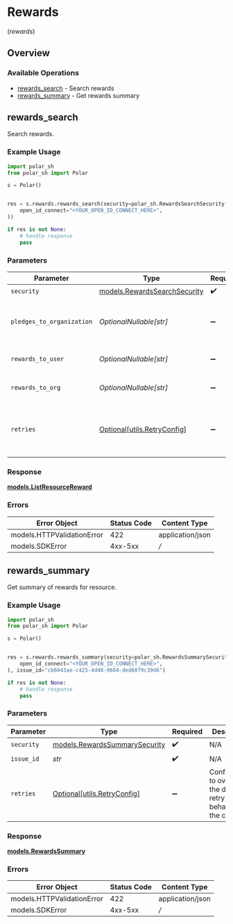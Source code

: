 # Rewards
(*rewards*)

## Overview

### Available Operations

* [rewards_search](#rewards_search) - Search rewards
* [rewards_summary](#rewards_summary) - Get rewards summary

## rewards_search

Search rewards.

### Example Usage

```python
import polar_sh
from polar_sh import Polar

s = Polar()


res = s.rewards.rewards_search(security=polar_sh.RewardsSearchSecurity(
    open_id_connect="<YOUR_OPEN_ID_CONNECT_HERE>",
))

if res is not None:
    # handle response
    pass

```

### Parameters

| Parameter                                                             | Type                                                                  | Required                                                              | Description                                                           |
| --------------------------------------------------------------------- | --------------------------------------------------------------------- | --------------------------------------------------------------------- | --------------------------------------------------------------------- |
| `security`                                                            | [models.RewardsSearchSecurity](../../models/rewardssearchsecurity.md) | :heavy_check_mark:                                                    | N/A                                                                   |
| `pledges_to_organization`                                             | *OptionalNullable[str]*                                               | :heavy_minus_sign:                                                    | Search rewards for pledges in this organization.                      |
| `rewards_to_user`                                                     | *OptionalNullable[str]*                                               | :heavy_minus_sign:                                                    | Search rewards to user.                                               |
| `rewards_to_org`                                                      | *OptionalNullable[str]*                                               | :heavy_minus_sign:                                                    | Search rewards to organization.                                       |
| `retries`                                                             | [Optional[utils.RetryConfig]](../../models/utils/retryconfig.md)      | :heavy_minus_sign:                                                    | Configuration to override the default retry behavior of the client.   |

### Response

**[models.ListResourceReward](../../models/listresourcereward.md)**

### Errors

| Error Object               | Status Code                | Content Type               |
| -------------------------- | -------------------------- | -------------------------- |
| models.HTTPValidationError | 422                        | application/json           |
| models.SDKError            | 4xx-5xx                    | */*                        |


## rewards_summary

Get summary of rewards for resource.

### Example Usage

```python
import polar_sh
from polar_sh import Polar

s = Polar()


res = s.rewards.rewards_summary(security=polar_sh.RewardsSummarySecurity(
    open_id_connect="<YOUR_OPEN_ID_CONNECT_HERE>",
), issue_id="cb6043ae-c425-4d48-9684-ded68f9c39d6")

if res is not None:
    # handle response
    pass

```

### Parameters

| Parameter                                                               | Type                                                                    | Required                                                                | Description                                                             |
| ----------------------------------------------------------------------- | ----------------------------------------------------------------------- | ----------------------------------------------------------------------- | ----------------------------------------------------------------------- |
| `security`                                                              | [models.RewardsSummarySecurity](../../models/rewardssummarysecurity.md) | :heavy_check_mark:                                                      | N/A                                                                     |
| `issue_id`                                                              | *str*                                                                   | :heavy_check_mark:                                                      | N/A                                                                     |
| `retries`                                                               | [Optional[utils.RetryConfig]](../../models/utils/retryconfig.md)        | :heavy_minus_sign:                                                      | Configuration to override the default retry behavior of the client.     |

### Response

**[models.RewardsSummary](../../models/rewardssummary.md)**

### Errors

| Error Object               | Status Code                | Content Type               |
| -------------------------- | -------------------------- | -------------------------- |
| models.HTTPValidationError | 422                        | application/json           |
| models.SDKError            | 4xx-5xx                    | */*                        |
